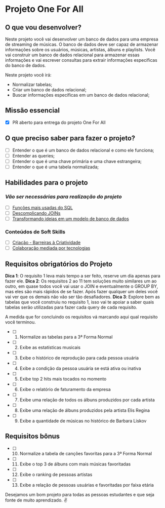 # Projeto One For All

## O que vou desenvolver?

Neste projeto você vai desenvolver um banco de dados para uma empresa de streaming de músicas. O banco de dados deve ser capaz de armazenar informações sobre os usuários, músicas, artistas, álbuns e playlists. Você vai construir um banco de dados relacional para armazenar essas informações e vai escrever consultas para extrair informações específicas do banco de dados.

Neste projeto você irá:

- Normalizar tabelas;
- Criar um banco de dados relacional;
- Buscar informações específicas em um banco de dados relacional;

## Missão essencial

- [X] PR aberto para entrega do projeto One For All

## O que preciso saber para fazer o projeto?

- [ ] Entender o que é um banco de dados relacional e como ele funciona;
- [ ] Entender as queries;
- [ ] Entender o que é uma chave primária e uma chave estrangeira;
- [ ] Entender o que é uma tabela normalizada;

## Habilidades para o projeto

### _Vão ser necessárias para realização do projeto_

- [ ] [Funções mais usadas do SQL](https://app.betrybe.com/learn/course/5e938f69-6e32-43b3-9685-c936530fd326/module/94d0e996-1827-4fbc-bc24-c99fb592925b/section/a10ee6b2-77b9-493f-ab76-a8f9822c5608/day/6ead052e-46e3-4d96-a207-873325293189/lesson/a5480a5e-96b0-4728-a238-d0b5f513ed26)
- [ ] [Descomplicando JOINs](https://app.betrybe.com/learn/course/5e938f69-6e32-43b3-9685-c936530fd326/module/94d0e996-1827-4fbc-bc24-c99fb592925b/section/a10ee6b2-77b9-493f-ab76-a8f9822c5608/day/783f9e5d-06b1-485e-9268-7df42aa26324/lesson/a2e57822-822a-45ab-a5ce-2d64c417de76)
- [ ] [Transformando ideias em um modelo de banco de dados](https://app.betrybe.com/learn/course/5e938f69-6e32-43b3-9685-c936530fd326/module/94d0e996-1827-4fbc-bc24-c99fb592925b/section/a10ee6b2-77b9-493f-ab76-a8f9822c5608/day/c04b45a4-0412-45ee-b2a9-de3d923a4ded/lesson/7f07a687-f50b-42e9-bab4-1bde21ad9207)

### Conteúdos de Soft Skills

- [ ] [Criação - Barreiras à Criatividade](https://app.betrybe.com/learn/course/5e938f69-6e32-43b3-9685-c936530fd326/module/2e0692c9-e226-4e95-860a-b4cad80e3c3c/section/095ce2ea-142a-4408-9fb4-70f93a234914/day/e1317f33-1b4a-4ae8-8e61-b808909f74ed/lesson/de42f0bb-d297-4cd8-ade9-0e7262f6c341)
- [ ] [Colaboração mediada por tecnologias](https://app.betrybe.com/learn/course/5e938f69-6e32-43b3-9685-c936530fd326/module/2e0692c9-e226-4e95-860a-b4cad80e3c3c/section/095ce2ea-142a-4408-9fb4-70f93a234914/day/5a1416e5-a620-422c-a10b-1371aee196c3/lesson/7aa9dea9-2a25-4e4f-8598-8fe02ce599f4)

## Requisitos obrigatórios do Projeto

**Dica 1**: O requisito 1 leva mais tempo a ser feito, reserve um dia apenas para fazer ele.
**Dica 2**: Os requisitos 2 ao 11 tem soluções muito similares um ao outro, em quase todos você vai usar o JOIN e eventualmente o GROUP BY, mas eles são mais rápidos de se fazer. Após fazer qualquer um deles você vai ver que os demais não vão ser tão desafiadores.
**Dica 3**: Explore bem as tabelas que você construiu no requisito 1, isso vai te apoiar a saber quais tabelas serão utilizadas para fazer cada query de cada requisito.

A medida que for concluindo os requisitos vá marcando aqui qual requisito você terminou.

- [ ] 01. Normalize as tabelas para a 3ª Forma Normal
- [ ] 02. Exibe as estatísticas musicais
- [ ] 03. Exibe o histórico de reprodução para cada pessoa usuária
- [ ] 04. Exibe a condição da pessoa usuária se está ativa ou inativa
- [ ] 05. Exibe top 2 hits mais tocados no momento
- [ ] 06. Exibe o relatório de faturamento da empresa
- [ ] 07. Exibe uma relação de todos os álbuns produzidos por cada artista
- [ ] 08. Exibe uma relação de álbuns produzidos pela artista Elis Regina
- [ ] 09. Exibe a quantidade de músicas no histórico de Barbara Liskov


## Requisitos bônus

- [ ] 10. Normalize a tabela de canções favoritas para a 3ª Forma Normal
- [ ] 11. Exibe o top 3 de álbuns com mais músicas favoritadas
- [ ] 12. Exibe o ranking de pessoas artistas
- [ ] 13. Exibe a relação de pessoas usuárias e favoritadas por faixa etária

Desejamos um bom projeto para todas as pessoas estudantes e que seja fonte de muito aprendizado. ✌️
